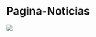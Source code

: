 # Pagina-Noticias

![](https://drive.google.com/drive/u/1/folders/1ns5SIL-8U2qLA5RdR-Epy6vYa-PAukSs)
